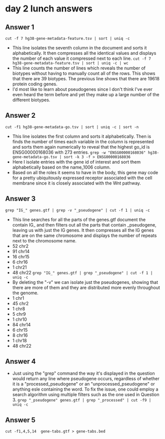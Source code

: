# day 2 lunch answers

## Answer 1
`cut -f 7 hg38-gene-metadata-feature.tsv | sort | uniq -c`
- This line isolates the seventh column in the document and sorts it alphabetically. It then compresses all the identical values and displays the number of each value it compressed next to each line.
`cut -f 7 hg38-gene-metadata-feature.tsv | sort | uniq -c | wc`
- This line counts the number of lines which reveals the number of biotypes without having to manually count all of the rows. This shows that there are 39 biotypes. The previous line shows that there are 19618 protein coding genes.
- I'd most like to learn about pseudogenes since I don't think I've ever even heard the term before and yet they make up a large number of the different biotypes.

## Answer 2
`cut -f1 hg38-gene-metadata-go.tsv | sort | uniq -c | sort -n`
- This line isolates the first column and sorts it alphabetically. Then is finds the number of times each variable in the column is represented and sorts them again numerically to reveal that the highest go_id is ENSG00000168036 with 273 entries.
`grep -w "ENSG00000168036" hg38-gene-metadata-go.tsv | sort -k 3 -f > ENSG00000168036` 
- Here I isolate entries with the gene id of interest and sort them alphabetically based on the name_1006 column.
- Based on all the roles it seems to have in the body, this gene may code for a pretty ubiquitously expressed receptor associated with the cell membrane since it is closely associated with the Wnt pathway.

## Answer 3
`grep "IG_" genes.gtf | grep -v "_pseudogene" | cut -f 1 | uniq -c`
- This line searches for all the parts of the genes.gtf document the contain IG_ and then filters out all the parts that contain _pseudogene, leaving us with just the IG genes. It then compresses all the IG genes that are on the same chromosome and displays the number of repeats next to the chromosome name.
- 52 chr2
- 91 chr14
- 16 chr15
- 6 chr16
- 1 chr21
- 48 chr22
`grep "IG_" genes.gtf | grep "_pseudogene" | cut -f 1 | uniq -c`
- By deleting the "-v" we can isolate just the pseudogenes, showing that there are more of them and they are distributed more evenly throughout the genome.
- 1 chr1
- 45 chr2
- 1 chr8
- 5 chr9
- 1 chr10
- 84 chr14
- 6 chr15
- 8 chr16
- 1 chr18
- 48 chr22

## Answer 4
- Just using the "grep" command the way it's displayed in the question would return any line where pseudogene occurs, regardless of whether it is a "processed_pseudogene" or an "unprocessed_pseudogene" or anything esle containing the word. To fix the issue, one could employ a search algorithm using multiple filters such as the one used in Question 3.
`grep "_pseudogene" genes.gtf | grep "_processed" | cut -f9 | uniq -c`

## Answer 5
`cut -f1,4,5,14  gene-tabs.gtf > gene-tabs.bed`